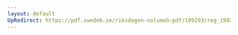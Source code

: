 ```yaml
---
layout: default
UpRedirect: https://pdf.swedeb.se/riksdagen-volumeG-pdf/199293/reg_199293_JuU/reg_199293_JuU_0001.pdf
---
```

